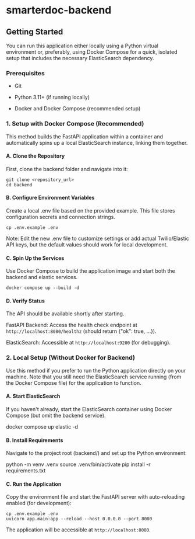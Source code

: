 # smarterdoc-backend

## Getting Started

You can run this application either locally using a Python virtual environment or, preferably, using Docker Compose for a quick, isolated setup that includes the necessary ElasticSearch dependency.

### Prerequisites

- Git

- Python 3.11+ (if running locally)

- Docker and Docker Compose (recommended setup)

### 1. Setup with Docker Compose (Recommended)

This method builds the FastAPI application within a container and automatically spins up a local ElasticSearch instance, linking them together.

#### A. Clone the Repository

First, clone the backend folder and navigate into it:

```
git clone <repository_url>
cd backend
```

#### B. Configure Environment Variables

Create a local .env file based on the provided example. This file stores configuration secrets and connection strings.

```
cp .env.example .env
```

Note: Edit the new .env file to customize settings or add actual Twilio/Elastic API keys, but the default values should work for local development.

#### C. Spin Up the Services

Use Docker Compose to build the application image and start both the backend and elastic services.

```
docker compose up --build -d
```

#### D. Verify Status

The API should be available shortly after starting.

FastAPI Backend: Access the health check endpoint at `http://localhost:8080/healthz` (should return {"ok": true, ...}).

ElasticSearch: Accessible at `http://localhost:9200` (for debugging).

### 2. Local Setup (Without Docker for Backend)

Use this method if you prefer to run the Python application directly on your machine. Note that you still need the ElasticSearch service running (from the Docker Compose file) for the application to function.

#### A. Start ElasticSearch

If you haven't already, start the ElasticSearch container using Docker Compose (but omit the backend service).

docker compose up elastic -d

#### B. Install Requirements

Navigate to the project root (backend/) and set up the Python environment:

python -m venv .venv
source .venv/bin/activate
pip install -r requirements.txt

#### C. Run the Application

Copy the environment file and start the FastAPI server with auto-reloading enabled (for development):

```
cp .env.example .env
uvicorn app.main:app --reload --host 0.0.0.0 --port 8080
```

The application will be accessible at `http://localhost:8080`.
